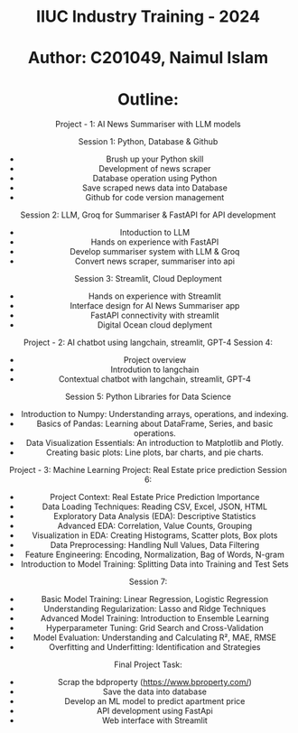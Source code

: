 <div style="text-align: center;">

  # IIUC Industry Training - 2024
  
  # Author: C201049, Naimul Islam
  
  # Outline:

  

Project - 1: AI News Summariser with LLM models

Session 1: Python, Database & Github
- Brush up your Python skill
- Development of news scraper
- Database operation using Python
- Save scraped news data into Database
- Github for code version management


Session 2: LLM, Groq for Summariser & FastAPI for API development
- Intoduction to LLM
- Hands on experience with FastAPI
- Develop summariser system with LLM & Groq
- Convert news scraper, summariser into api


Session 3: Streamlit, Cloud Deployment
- Hands on experience with Streamlit
- Interface design for AI News Summariser app
- FastAPI connectivity with streamlit
- Digital Ocean cloud deplyment 


Project - 2: AI chatbot using langchain, streamlit, GPT-4
Session 4:
- Project overview 
- Introdution to langchain
- Contextual chatbot with langchain, streamlit, GPT-4


Session 5:
Python Libraries for Data Science
- Introduction to Numpy: Understanding arrays, operations, and indexing.
- Basics of Pandas: Learning about DataFrame, Series, and basic operations.
- Data Visualization Essentials: An introduction to Matplotlib and Plotly.
- Creating basic plots: Line plots, bar charts, and pie charts.


Project - 3: Machine Learning Project: Real Estate price prediction
Session 6:
- Project Context: Real Estate Price Prediction Importance
- Data Loading Techniques: Reading CSV, Excel, JSON, HTML
- Exploratory Data Analysis (EDA): Descriptive Statistics
- Advanced EDA: Correlation, Value Counts, Grouping
- Visualization in EDA: Creating Histograms, Scatter plots, Box plots
- Data Preprocessing: Handling Null Values, Data Filtering
- Feature Engineering: Encoding, Normalization, Bag of Words, N-gram
- Introduction to Model Training: Splitting Data into Training and Test Sets

Session 7:
- Basic Model Training: Linear Regression, Logistic Regression
- Understanding Regularization: Lasso and Ridge Techniques
- Advanced Model Training: Introduction to Ensemble Learning
- Hyperparameter Tuning: Grid Search and Cross-Validation
- Model Evaluation: Understanding and Calculating R², MAE, RMSE
- Overfitting and Underfitting: Identification and Strategies


Final Project Task: 
- Scrap the bdproperty (https://www.bproperty.com/)
- Save the data into database
- Develop an ML model to predict apartment price
- API development using FastApi
- Web interface with Streamlit

</div>
